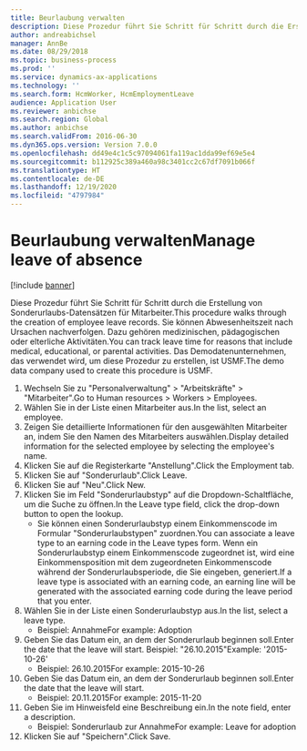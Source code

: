 ```yaml
---
title: Beurlaubung verwalten
description: Diese Prozedur führt Sie Schritt für Schritt durch die Erstellung von Sonderurlaubs-Datensätzen für Mitarbeiter.
author: andreabichsel
manager: AnnBe
ms.date: 08/29/2018
ms.topic: business-process
ms.prod: ''
ms.service: dynamics-ax-applications
ms.technology: ''
ms.search.form: HcmWorker, HcmEmploymentLeave
audience: Application User
ms.reviewer: anbichse
ms.search.region: Global
ms.author: anbichse
ms.search.validFrom: 2016-06-30
ms.dyn365.ops.version: Version 7.0.0
ms.openlocfilehash: dd49e4c1c5c97094061fa119ac1dda99ef69e5e4
ms.sourcegitcommit: b112925c389a460a98c3401cc2c67df7091b066f
ms.translationtype: HT
ms.contentlocale: de-DE
ms.lasthandoff: 12/19/2020
ms.locfileid: "4797984"
---
```

# <a name="manage-leave-of-absence"></a><span data-ttu-id="ae8e6-103">Beurlaubung verwalten</span><span class="sxs-lookup"><span data-stu-id="ae8e6-103">Manage leave of absence</span></span>

[!include [banner](../../includes/banner.md)]

<span data-ttu-id="ae8e6-104">Diese Prozedur führt Sie Schritt für Schritt durch die Erstellung von Sonderurlaubs-Datensätzen für Mitarbeiter.</span><span class="sxs-lookup"><span data-stu-id="ae8e6-104">This procedure walks through the creation of employee leave records.</span></span> <span data-ttu-id="ae8e6-105">Sie können Abwesenheitszeit nach Ursachen nachverfolgen. Dazu gehören medizinischen, pädagogischen oder elterliche Aktivitäten.</span><span class="sxs-lookup"><span data-stu-id="ae8e6-105">You can track leave time for reasons that include medical, educational, or parental activities.</span></span> <span data-ttu-id="ae8e6-106">Das Demodatenunternehmen, das verwendet wird, um diese Prozedur zu erstellen, ist USMF.</span><span class="sxs-lookup"><span data-stu-id="ae8e6-106">The demo data company used to create this procedure is USMF.</span></span>

1. <span data-ttu-id="ae8e6-107">Wechseln Sie zu "Personalverwaltung" > "Arbeitskräfte" > "Mitarbeiter".</span><span class="sxs-lookup"><span data-stu-id="ae8e6-107">Go to Human resources > Workers > Employees.</span></span>
2. <span data-ttu-id="ae8e6-108">Wählen Sie in der Liste einen Mitarbeiter aus.</span><span class="sxs-lookup"><span data-stu-id="ae8e6-108">In the list, select an employee.</span></span>
3. <span data-ttu-id="ae8e6-109">Zeigen Sie detaillierte Informationen für den ausgewählten Mitarbeiter an, indem Sie den Namen des Mitarbeiters auswählen.</span><span class="sxs-lookup"><span data-stu-id="ae8e6-109">Display detailed information for the selected employee by selecting the employee's name.</span></span>
4. <span data-ttu-id="ae8e6-110">Klicken Sie auf die Registerkarte "Anstellung".</span><span class="sxs-lookup"><span data-stu-id="ae8e6-110">Click the Employment tab.</span></span>
5. <span data-ttu-id="ae8e6-111">Klicken Sie auf "Sonderurlaub".</span><span class="sxs-lookup"><span data-stu-id="ae8e6-111">Click Leave.</span></span>
6. <span data-ttu-id="ae8e6-112">Klicken Sie auf "Neu".</span><span class="sxs-lookup"><span data-stu-id="ae8e6-112">Click New.</span></span>
7. <span data-ttu-id="ae8e6-113">Klicken Sie im Feld "Sonderurlaubstyp" auf die Dropdown-Schaltfläche, um die Suche zu öffnen.</span><span class="sxs-lookup"><span data-stu-id="ae8e6-113">In the Leave type field, click the drop-down button to open the lookup.</span></span>
    * <span data-ttu-id="ae8e6-114">Sie können einen Sonderurlaubstyp einem Einkommenscode im Formular "Sonderurlaubstypen" zuordnen.</span><span class="sxs-lookup"><span data-stu-id="ae8e6-114">You can associate a leave type to an earning code in the Leave types form.</span></span> <span data-ttu-id="ae8e6-115">Wenn ein Sonderurlaubstyp einem Einkommenscode zugeordnet ist, wird eine Einkommensposition mit dem zugeordneten Einkommenscode während der Sonderurlaubsperiode, die Sie eingeben, generiert.</span><span class="sxs-lookup"><span data-stu-id="ae8e6-115">If a leave type is associated with an earning code, an earning line will be generated with the associated earning code during the leave period that you enter.</span></span>  
8. <span data-ttu-id="ae8e6-116">Wählen Sie in der Liste einen Sonderurlaubstyp aus.</span><span class="sxs-lookup"><span data-stu-id="ae8e6-116">In the list, select a leave type.</span></span> 
    * <span data-ttu-id="ae8e6-117">Beispiel: Annahme</span><span class="sxs-lookup"><span data-stu-id="ae8e6-117">For example: Adoption</span></span>  
9. <span data-ttu-id="ae8e6-118">Geben Sie das Datum ein, an dem der Sonderurlaub beginnen soll.</span><span class="sxs-lookup"><span data-stu-id="ae8e6-118">Enter the date that the leave will start.</span></span> <span data-ttu-id="ae8e6-119">Beispiel: "26.10.2015"</span><span class="sxs-lookup"><span data-stu-id="ae8e6-119">Example: '2015-10-26'</span></span>
    * <span data-ttu-id="ae8e6-120">Beispiel: 26.10.2015</span><span class="sxs-lookup"><span data-stu-id="ae8e6-120">For example:  2015-10-26</span></span>  
10. <span data-ttu-id="ae8e6-121">Geben Sie das Datum ein, an dem der Sonderurlaub beginnen soll.</span><span class="sxs-lookup"><span data-stu-id="ae8e6-121">Enter the date that the leave will start.</span></span> 
    * <span data-ttu-id="ae8e6-122">Beispiel: 20.11.2015</span><span class="sxs-lookup"><span data-stu-id="ae8e6-122">For example:  2015-11-20</span></span>  
11. <span data-ttu-id="ae8e6-123">Geben Sie im Hinweisfeld eine Beschreibung ein.</span><span class="sxs-lookup"><span data-stu-id="ae8e6-123">In the note field, enter a description.</span></span>
    * <span data-ttu-id="ae8e6-124">Beispiel: Sonderurlaub zur Annahme</span><span class="sxs-lookup"><span data-stu-id="ae8e6-124">For example: Leave for adoption</span></span>  
12. <span data-ttu-id="ae8e6-125">Klicken Sie auf "Speichern".</span><span class="sxs-lookup"><span data-stu-id="ae8e6-125">Click Save.</span></span>

